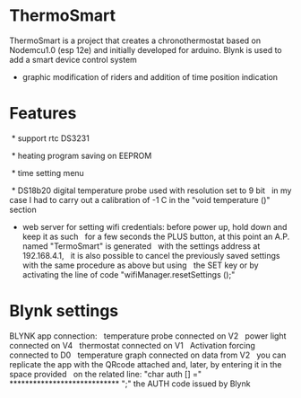 # ThermoSmart
ThermoSmart is a project that creates a chronothermostat based on Nodemcu1.0 (esp 12e)
and initially developed for arduino.
Blynk is used to add a smart device control system
* graphic modification of riders and addition of time position indication

# Features


 * support rtc DS3231

 * heating program saving on EEPROM

 * time setting menu

 * DS18b20 digital temperature probe used with resolution set to 9 bit
  in my case I had to carry out a calibration of -1 C in the "void temperature ()" section
  
 * web server for setting wifi  credentials: 
  before power up, hold down and keep it as such
  for a few seconds the PLUS button, at this point an A.P. named "TermoSmart" is generated 
  with the settings address at 192.168.4.1,
  it is also possible to cancel the previously saved settings with the same procedure as above but using
  the SET key or by activating the line of code "wifiManager.resetSettings ();"
  
  # Blynk settings
  BLYNK app connection:
  temperature probe connected on V2
  power light connected on V4
  thermostat connected on V1
  Activation forcing connected to D0
  temperature graph connected on data from V2
  you can replicate the app with the QRcode attached and, later, by entering it in the space provided
  on the related line: "char auth [] =" **************************** ";" the AUTH code issued by Blynk
  

